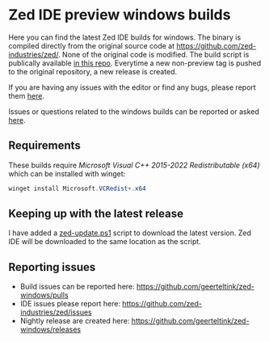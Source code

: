 # Zed IDE preview windows builds

Here you can find the latest Zed IDE builds for windows. The binary is compiled directly
from the original source code at https://github.com/zed-industries/zed/. None of the original
code is modified. The build script is publically available
[in this repo](https://github.com/geerteltink/zed-windows/blob/main/.github/workflows/nightly.yml).
Everytime a new non-preview tag is pushed to the original repository, a new release is created.

If you are having any issues with the editor or find any bugs, please report them
[here](https://github.com/zed-industries/zed/issues).

Issues or questions related to the windows builds can be reported or asked
[here](https://github.com/geerteltink/zed-windows/issues).

## Requirements

These builds require *Microsoft Visual C++ 2015-2022 Redistributable (x64)* which can be installed
with winget:

```powershell
winget install Microsoft.VCRedist+.x64
```

## Keeping up with the latest release

I have added a [zed-update.ps1](.\zed-update.ps1) script to download the latest version. Zed IDE
will be downloaded to the same location as the script.

## Reporting issues

- Build issues can be reported here: https://github.com/geerteltink/zed-windows/pulls
- IDE issues please report here: https://github.com/zed-industries/zed/issues
- Nightly release are created here: https://github.com/geerteltink/zed-windows/releases
